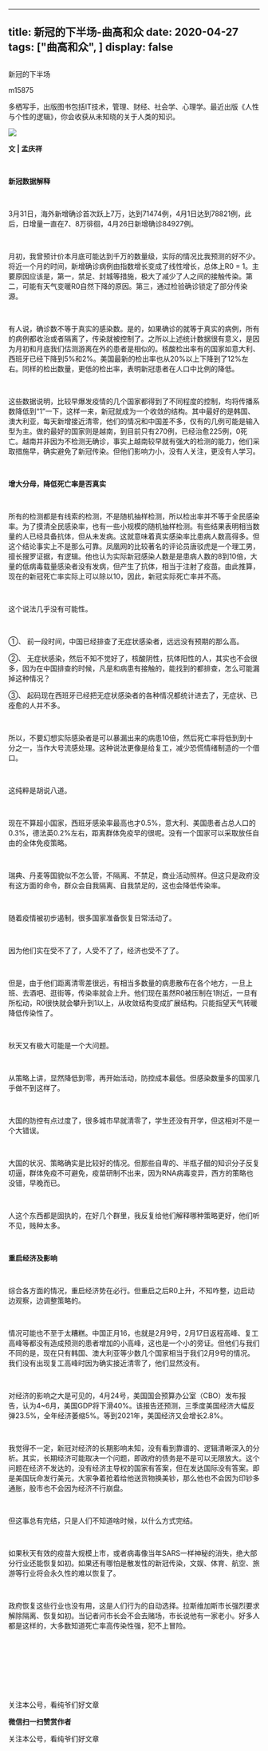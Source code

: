 
---
title:   新冠的下半场-曲高和众
date: 2020-04-27
tags: ["曲高和众", ]
display: false
---


## 



新冠的下半场




m15875




多栖写手，出版图书包括IT技术，管理、财经、社会学、心理学。最近出版《人性与个性的逻辑》，你会收获从未知晓的关于人类的知识。


<img class="rich_pages" data-ratio="0.562962962962963" data-s="300,640" src="https://mmbiz.qpic.cn/mmbiz_jpg/fxGMiaL5Zj1ianIticnS8BOW6wyMUHEDPUNTXIy3icicFZPxMCFc585UDlhhyAIC5Pj46bBsBLNAFEeAP0m4hF6R9ZA/640?wx_fmt=jpeg" data-type="jpeg" data-w="1080" style=""/>

**文 | 孟庆祥**



&nbsp;

**新冠数据解释**

&nbsp;

3月31日，海外新增确诊首次跃上7万，达到71474例，4月1日达到78821例，此后，日增量一直在7、8万徘徊，4月26日新增确诊84927例。

&nbsp;

月初，我曾预计价本月底可能达到千万的数量级，实际的情况比我预测的好不少。将近一个月的时间，新增确诊病例由指数增长变成了线性增长，总体上R0 = 1。主要原因应该是，第一，禁足、封城等措施，极大了减少了人之间的接触传染。第二，可能有天气变暖R0自然下降的原因。第三，通过检验确诊锁定了部分传染源。

&nbsp;

有人说，确诊数不等于真实的感染数。是的，如果确诊的就等于真实的病例，所有的病例都收治或者隔离了，传染就被控制了。之所以上述统计数据很有意义，是因为月初和月底我们估测游离在外的患者是相似的。核酸检出率有的国家如意大利、西班牙已经下降到5%和2%。美国最新的检出率也从20%以上下降到了12%左右。同样的检出数量，更低的检出率，表明新冠患者在人口中比例的降低。

&nbsp;

这些数据说明，比较早爆发疫情的几个国家都得到了不同程度的控制，均将传播系数降低到“1”一下，这样一来，新冠就成为一个收敛的结构。其中最好的是韩国、澳大利亚，每天新增接近清零，他们的情况和中国差不多，仅有的几例可能是输入型为主。做的最好的国家则是越南，到目前只有270例，已经治愈225例，0死亡。越南并非因为不检测无确诊，事实上越南较早就有强大的检测的能力，他们采取措施早，确实避免了新冠传染。但他们影响力小，没有人关注，更没有人学习。

&nbsp;

**增大分母，降低死亡率是否真实**

&nbsp;

所有的检测都是有线索的检测，不是随机抽样检测，所以检出率并不等于全民感染率。为了摸清全民感染率，也有一些小规模的随机抽样检测。有些结果表明相当数量的人已经具备抗体，但从未发病。这就意味着真实感染率比患病人数高得多。但这个结论事实上不是那么可靠。凤凰网的比较著名的评论员唐驳虎是一个理工男，擅长搜罗证据，有逻辑。他也认为实际新冠感染人数是是患病人数的8到10倍，大量的低病毒载量感染者没有发病，但产生了抗体，相当于注射了疫苗。由此推算，现在的新冠死亡率实际上可以除以10，因此，新冠实际死亡率并不高。

&nbsp;

这个说法几乎没有可能性。

&nbsp;

①、&nbsp;前一段时间，中国已经排查了无症状感染者，远远没有预期的那么高。

②、&nbsp;无症状感染，然后不知不觉好了，核酸阴性，抗体阳性的人，其实也不会很多，因为在中国排查的时候，凡是和病患有接触的，能找到的都排查，怎么可能漏掉这种情况？

③、&nbsp;起码现在西班牙已经把无症状感染者的各种情况都统计进去了，无症状、已痊愈的人并不多。

&nbsp;

所以，不要幻想实际感染者是可以暴漏出来的病患10倍，然后死亡率将低到到十分之一，当作大号流感处理。这种说法更像是给复工，减少恐慌情绪制造的一个借口。

&nbsp;

这纯粹是胡说八道。

&nbsp;

现在不算超小国家，西班牙感染率最高也才0.5%，意大利、美国患者占总人口的0.3%，德法英0.2%左右，距离群体免疫早的很呢。没有一个国家可以采取放任自由的全体免疫策略。

&nbsp;

瑞典、丹麦等国貌似不怎么管，不隔离、不禁足，商业活动照样。但这只是政府没有这方面的命令，群众会自我隔离、自我禁足的，这也会降低传染率。

&nbsp;

随着疫情被初步遏制，很多国家准备恢复日常活动了。

&nbsp;

因为他们实在受不了了，人受不了了，经济也受不了了。

&nbsp;

但是，由于他们距离清零差很远，有相当多数量的病患散布在各个地方，一旦上班、去酒吧、逛街等，传染率就会上升。他们现在虽然R0被压制在1附近，一旦有所松动，R0很快就会攀升到1以上，从收敛结构变成扩展结构。只能指望天气转暖降低传染性了。

&nbsp;

秋天又有极大可能是一个大问题。

&nbsp;

从策略上讲，显然降低到零，再开始活动，防控成本最低。但感染数量多的国家几乎做不到这样了。

&nbsp;

大国的防控有点过度了，很多城市早就清零了，学生还没有开学，但这相对不是一个大错误。

&nbsp;

大国的状况、策略确实是比较好的情况。但那些自卑的、半瓶子醋的知识分子反复叨逼，群体免疫不可避免，疫苗研制不出来，因为RNA病毒变异，西方的策略也没错，早晚而已。

&nbsp;

人这个东西都是固执的，在好几个群里，我反复给他们解释哪种策略更好，他们听不见，贱种太多。

&nbsp;

**重启经济及影响**

&nbsp;

综合各方面的情况，重启经济势在必行。但重启之后R0上升，不知咋整，边启动边观察，边调整策略的。

&nbsp;

情况可能也不至于太糟糕。中国正月16，也就是2月9号，2月17日返程高峰、复工高峰等都没有造成预测的患者增加的小高峰，这也是一个小的旁证。但他们与我们不同的是，现在只有韩国、澳大利亚等少数几个国家相当于我们2月9号的情况。我们没有出现复工高峰时因为确实接近清零了，他们显然没有。

&nbsp;

对经济的影响之大是可见的，4月24号，美国国会预算办公室（CBO）发布报告，认为4~6月，美国GDP将下滑40%。该报告还预测，三季度美国经济大幅反弹23.5%，全年经济萎缩5%。等到2021年，美国经济又会增长2.8%。

&nbsp;

我觉得不一定，新冠对经济的长期影响未知，没有看到靠谱的、逻辑清晰深入的分析。其实，长期经济可能取决一个问题，即政府的债务是不是可以无限放大。这个问题在经济不发达的，没有经济主导权的国家有答案，但在发达国际没有答案。即是美国玩命发行美元，大家争着抢着给他送货物换美钞，那么他也不会因为印钞多通胀，股市也不会因为经济不行崩盘。

&nbsp;

但这事总有完结，只是人们不知道啥时候，以什么方式完结。

&nbsp;

如果秋天有效的疫苗大规模上市，或者病毒像当年SARS一样神秘的消失，绝大部分行业还能恢复如初。如果还有哪怕是散发性的新冠传染，文娱、体育、航空、旅游等行业将会永久性的难以恢复了。

&nbsp;

政府恢复这些行业也没有用，这是人们行为的自动选择。拉斯维加斯市长强烈要求解除隔离、恢复如初。当记者问市长会不会去赌场，市长说他有一家老小。好多人都是这样的，大多数知道死亡率高传染性强，犯不上冒险。

&nbsp;

&nbsp;

&nbsp;

&nbsp;



关注本公号，看纯爷们好文章


**微信扫一扫赞赏作者**






关注本公号，看纯爷们好文章








